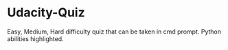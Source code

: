 # Udacity-Quiz
Easy, Medium, Hard difficulty quiz that can be taken in cmd prompt. Python abilities highlighted.
